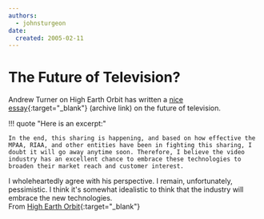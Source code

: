 ```yaml
---
authors:
  - johnsturgeon
date:
  created: 2005-02-11
---
```


# The Future of Television?

Andrew Turner on High Earth Orbit has written a [nice essay](https://web.archive.org/web/20050426002451/http://highearthorbit.com/index.php?p=147){:target="_blank"} (archive link) on the future of television.   
<!-- more -->

!!! quote "Here is an excerpt:"

    In the end, this sharing is happening, and based on how effective the MPAA, RIAA, and other entities have been in fighting this sharing, I doubt it will go away anytime soon. Therefore, I believe the video industry has an excellent chance to embrace these technologies to broaden their market reach and customer interest.

  
I wholeheartedly agree with his perspective. I remain, unfortunately, pessimistic. I think it's somewhat idealistic to think that the industry will embrace the new technologies.  
From [High Earth Orbit](http://highearthorbit.com/){:target="_blank"}
